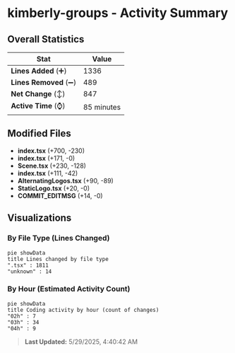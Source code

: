 # kimberly-groups - Activity Summary 

## Overall Statistics

| Stat                   | Value                                                             |
| ---------------------- | ----------------------------------------------------------------- |
| **Lines Added** (➕)   | 1336                                          |
| **Lines Removed** (➖) | 489                                        |
| **Net Change** (↕)    | 847                |
| **Active Time** (⌚)   | 85 minutes |


## Modified Files
- **index.tsx** (+700, -230)
- **index.tsx** (+171, -0)
- **Scene.tsx** (+230, -128)
- **index.tsx** (+111, -42)
- **AlternatingLogos.tsx** (+90, -89)
- **StaticLogo.tsx** (+20, -0)
- **COMMIT_EDITMSG** (+14, -0)

## Visualizations

### By File Type (Lines Changed)

```mermaid
pie showData
title Lines changed by file type
".tsx" : 1811
"unknown" : 14
```

### By Hour (Estimated Activity Count)

```mermaid
pie showData
title Coding activity by hour (count of changes)
"02h" : 7
"03h" : 34
"04h" : 9
```


> **Last Updated:** 5/29/2025, 4:40:42 AM